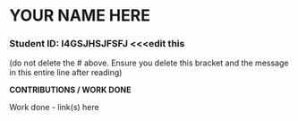 # YOUR NAME HERE

### Student ID: I4GSJHSJFSFJ <<<edit this
(do not delete the # above. Ensure you delete this bracket and the message in this entire line after reading)

**CONTRIBUTIONS / WORK DONE**

Work done - link(s) here

